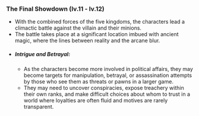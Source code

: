 ### The Final Showdown (lv.11 - lv.12)
- With the combined forces of the five kingdoms, the characters lead a climactic battle against the villain and their minions.
- The battle takes place at a significant location imbued with ancient magic, where the lines between reality and the arcane blur.
- ##### Intrigue and Betrayal:
	- As the characters become more involved in political affairs, they may become targets for manipulation, betrayal, or assassination attempts by those who see them as threats or pawns in a larger game.
	- They may need to uncover conspiracies, expose treachery within their own ranks, and make difficult choices about whom to trust in a world where loyalties are often fluid and motives are rarely transparent.